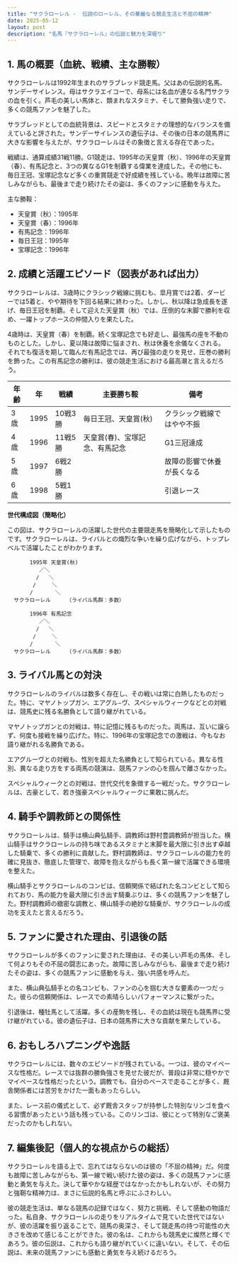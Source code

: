 ```yaml
---
title: "サクラローレル -  伝説のローレル、その華麗なる競走生活と不屈の精神"
date: 2025-05-12
layout: post
description: "名馬『サクラローレル』の伝説と魅力を深堀り"
---
```


## 1. 馬の概要（血統、戦績、主な勝鞍）

サクラローレルは1992年生まれのサラブレッド競走馬。父はあの伝説的名馬、サンデーサイレンス。母はサクラエイコーで、母系には名血が連なる名門サクラの血を引く。芦毛の美しい馬体と、類まれなスタミナ、そして勝負強い走りで、多くの競馬ファンを魅了した。

サラブレッドとしての血統背景は、スピードとスタミナの理想的なバランスを備えていると評された。サンデーサイレンスの遺伝子は、その後の日本の競馬界に大きな影響を与えたが、サクラローレルはその象徴と言える存在であった。

戦績は、通算成績31戦11勝。G1競走は、1995年の天皇賞（秋）、1996年の天皇賞（春）、有馬記念と、3つの異なるG1を制覇する偉業を達成した。その他にも、毎日王冠、宝塚記念など多くの重賞競走で好成績を残している。晩年は故障に苦しみながらも、最後まで走り続けたその姿は、多くのファンに感動を与えた。

主な勝鞍：

* 天皇賞（秋）：1995年
* 天皇賞（春）：1996年
* 有馬記念：1996年
* 毎日王冠：1995年
* 宝塚記念：1996年


## 2. 成績と活躍エピソード（図表があれば出力）

サクラローレルは、3歳時にクラシック戦線に挑むも、皐月賞では2着、ダービーでは5着と、やや期待を下回る結果に終わった。しかし、秋以降は急成長を遂げ、毎日王冠を制覇。そして迎えた天皇賞（秋）では、圧倒的な末脚で勝利を収め、一躍トップホースの仲間入りを果たした。

4歳時は、天皇賞（春）を制覇。続く宝塚記念でも好走し、最強馬の座を不動のものとした。しかし、夏以降は故障に悩まされ、秋は休養を余儀なくされる。それでも復活を期して臨んだ有馬記念では、再び最強の走りを見せ、圧巻の勝利を飾った。この有馬記念の勝利は、彼の競走生活における最高潮と言えるだろう。

| 年齢 | 年 | 戦績 | 主要勝ち鞍 | 備考 |
|---|---|---|---|---|
| 3歳 | 1995 | 10戦3勝 | 毎日王冠、天皇賞(秋) | クラシック戦線ではやや不振 |
| 4歳 | 1996 | 11戦5勝 | 天皇賞(春)、宝塚記念、有馬記念 |  G1三冠達成 |
| 5歳 | 1997 | 6戦2勝 |  | 故障の影響で休養が長くなる |
| 6歳 | 1998 | 5戦1勝 |  |  引退レース |


**世代構成図（簡略化）**

この図は、サクラローレルの活躍した世代の主要競走馬を簡略化して示したものです。サクラローレルは、ライバルとの熾烈な争いを繰り広げながら、トップレベルで活躍したことがわかります。

```
       1995年 天皇賞(秋)
          ／＼
         /   ＼
        /     ＼
       /       ＼
  サクラローレル     （ライバル馬群：多数）

       1996年 有馬記念
          ／＼
         /   ＼
        /     ＼
       /       ＼
  サクラローレル     （ライバル馬群：多数）
```

## 3. ライバル馬との対決

サクラローレルのライバルは数多く存在し、その戦いは常に白熱したものだった。特に、マヤノトップガン、エアグル−ヴ、スペシャルウィークなどとの対戦は、競馬史に残る名勝負として語り継がれている。

マヤノトップガンとの対戦は、特に記憶に残るものだった。両馬は、互いに譲らず、何度も接戦を繰り広げた。特に、1996年の宝塚記念での激戦は、今もなお語り継がれる名勝負である。

エアグルーヴとの対戦も、性別を超えた名勝負として知られている。異なる性別、異なる走り方をする両馬の競演は、競馬ファンの心を掴んで離さなかった。

スペシャルウィークとの対戦は、世代交代を象徴する一戦だった。サクラローレルは、古豪として、若き強豪スペシャルウィークに果敢に挑んだ。


## 4. 騎手や調教師との関係性

サクラローレルは、騎手は横山典弘騎手、調教師は野村豊調教師が担当した。横山騎手はサクラローレルの持ち味であるスタミナと末脚を最大限に引き出す卓越した騎乗で、多くの勝利に貢献した。野村調教師は、サクラローレルの能力を的確に見抜き、徹底した管理で、故障を抱えながらも長く第一線で活躍できる環境を整えた。

横山騎手とサクラローレルのコンビは、信頼関係で結ばれた名コンビとして知られており、馬の能力を最大限に引き出す騎乗ぶりは、多くの競馬ファンを魅了した。野村調教師の緻密な調教と、横山騎手の絶妙な騎乗が、サクラローレルの成功を支えたと言えるだろう。


## 5. ファンに愛された理由、引退後の話

サクラローレルが多くのファンに愛された理由は、その美しい芦毛の馬体、そして何よりもその不屈の闘志にあった。故障に苦しみながらも、最後まで走り続けたその姿は、多くの競馬ファンに感動を与え、強い共感を呼んだ。

また、横山典弘騎手との名コンビも、ファンの心を掴む大きな要素の一つだった。彼らの信頼関係は、レースでの素晴らしいパフォーマンスに繋がった。

引退後は、種牡馬として活躍。多くの産駒を残し、その血統は現在も競馬界に受け継がれている。彼の遺伝子は、日本の競馬界に大きな貢献を果たしている。


## 6. おもしろハプニングや逸話

サクラローレルには、数々のエピソードが残されている。一つは、彼のマイペースな性格だ。レースでは抜群の勝負強さを見せた彼だが、普段は非常に穏やかでマイペースな性格だったという。調教でも、自分のペースで走ることが多く、厩舎関係者には苦労をかけた一面もあったらしい。

また、レース前の儀式として、必ず厩舎スタッフが持参した特別なリンゴを食べる習慣があったという話も残っている。このリンゴは、彼にとって特別なご褒美だったのかもしれない。


## 7. 編集後記（個人的な視点からの総括）

サクラローレルを語る上で、忘れてはならないのは彼の「不屈の精神」だ。何度も故障に苦しみながらも、第一線で戦い続けた彼の姿は、多くの競馬ファンに感動と勇気を与えた。決して華やかな経歴ではなかったかもしれないが、その努力と強靭な精神力は、まさに伝説的名馬と呼ぶにふさわしい。

彼の競走生活は、単なる競馬の記録ではなく、努力と挑戦、そして感動の物語だった。私自身、サクラローレルの走りをリアルタイムで見ていた世代ではないが、彼の活躍を振り返ることで、競馬の奥深さ、そして競走馬の持つ可能性の大きさを改めて感じることができた。彼の名は、これからも競馬史に燦然と輝くであろう。彼の伝説は、これからも語り継がれていくに違いない。そして、その伝説は、未来の競馬ファンにも感動と勇気を与え続けるだろう。
